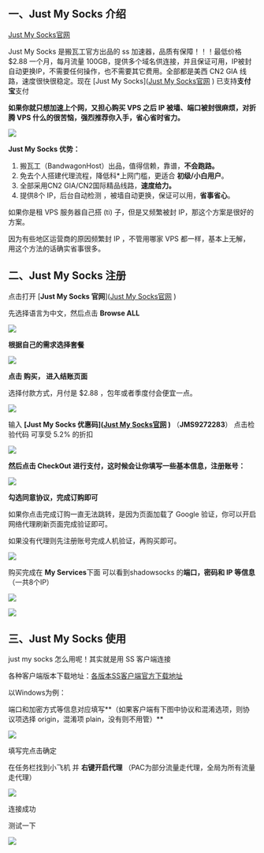 ## 一、Just My Socks 介绍

[Just My Socks官网](https://bit.ly/2RiBE6a)

Just My Socks 是搬瓦工官方出品的 ss 加速器，品质有保障！！！最低价格 $2.88 一个月，每月流量 100GB，提供多个域名供连接，并且保证可用，IP被封自动更换IP，不需要任何操作，也不需要其它费用。全部都是美西 CN2 GIA 线路，速度很快很稳定。现在 [Just My Socks]([Just My Socks官网](https://bit.ly/2RiBE6a)
) 已支持**支付宝**支付

**如果你就只想加速上个网，又担心购买 VPS 之后 IP 被墙、端口被封很麻烦，对折腾 VPS 什么的很苦恼，强烈推荐你入手，省心省时省力。**

![](https://img2018.cnblogs.com/blog/1765496/202002/1765496-20200218130427150-392207424.png)

**Just My Socks 优势：**

1. 搬瓦工（BandwagonHost）出品，值得信赖，靠谱，**不会跑路。**
2. 免去个人搭建代理流程，降低科*上网门槛，更适合 **初级/小白用户**。
3. 全部采用CN2 GIA/CN2国际精品线路，**速度给力。**
4. 提供8个 IP，后台自动检测 ，被墙自动更换，保证可以用，**省事省心**。

如果你是租 VPS 服务器自己搭 (ti) 子，但是又频繁被封 IP，那这个方案是很好的方案。

因为有些地区运营商的原因频繁封 IP ，不管用哪家 VPS 都一样，基本上无解，用这个方法的话确实省事很多。



## 二、Just My Socks 注册

点击打开 [**Just My Socks 官网**]([Just My Socks官网](https://bit.ly/2RiBE6a)
)

先选择语言为中文，然后点击 **Browse ALL**

![](https://img2018.cnblogs.com/blog/1765496/202002/1765496-20200218130445606-911204348.png)

 

**根据自己的需求选择套餐**

![](https://img2018.cnblogs.com/blog/1765496/202002/1765496-20200218130447781-462919830.png)

 

**点击 购买， 进入结账页面** 

选择付款方式，月付是 $2.88 ，包年或者季度付会便宜一点。

![](https://img2018.cnblogs.com/blog/1765496/202002/1765496-20200218130450357-392565104.png)

 

输入 **[Just My Socks 优惠码]([Just My Socks官网](https://bit.ly/2RiBE6a)
)** （**JMS9272283**） 点击检验代码   可享受 5.2% 的折扣

![](https://img2018.cnblogs.com/blog/1765496/202002/1765496-20200218130454544-1669234536.png)

 

**然后点击 CheckOut 进行支付，这时候会让你填写一些基本信息，注册账号：**

![](https://img2018.cnblogs.com/blog/1765496/202002/1765496-20200218130457916-784249832.png)

**勾选同意协议，完成订购即可**

如果你点击完成订购一直无法跳转，是因为页面加载了 Google 验证，你可以开启网络代理刷新页面完成验证即可。

如果没有代理则先注册账号完成人机验证，再购买即可。

![](https://img2018.cnblogs.com/blog/1765496/202002/1765496-20200218130500673-1917474686.png)

购买完成在 **My Services**下面 可以看到shadowsocks 的**端口，密码和 IP 等信息**（一共8个IP）

![](https://img2018.cnblogs.com/blog/1765496/202002/1765496-20200218130502819-187994.png)

![](https://img2018.cnblogs.com/blog/1765496/202002/1765496-20200218130508888-1087718474.png)

 

## 三、Just My Socks 使用

just my socks 怎么用呢！其实就是用 SS  客户端连接

各种客户端版本下载地址：[各版本SS客户端官方下载地址](https://github.com/xiaoming2028/kexueshangwang/releases)

以Windows为例：

端口和加密方式等信息对应填写**（如果客户端有下图中协议和混淆选项，则协议项选择 origin，混淆项 plain，没有则不用管）**

![](https://img2018.cnblogs.com/blog/1765496/202002/1765496-20200218130525596-1521676809.png)

 

填写完点击确定

在任务栏找到小飞机 并 **右键开启代理**  （PAC为部分流量走代理，全局为所有流量走代理）

![](https://img2018.cnblogs.com/blog/1765496/202002/1765496-20200218130528089-83987341.png)

连接成功

测试一下

![](https://img2018.cnblogs.com/blog/1765496/202002/1765496-20200218130530870-1337906729.png)

